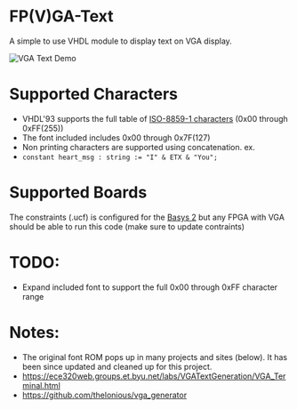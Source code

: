 FP(V)GA-Text
============

A simple to use VHDL module to display text on VGA display.

![VGA Text Demo](https://raw.github.com/MadLittleMods/FP-V-GA-Text/master/vga-text-demo.png)

Supported Characters
====================
 - VHDL'93 supports the full table of [ISO-8859-1 characters](http://kireji.com/reference/iso88591.html) (0x00 through 0xFF(255))
 - The font included includes 0x00 through 0x7F(127)
 - Non printing characters are supported using concatenation. ex.
  - `constant heart_msg : string := "I" & ETX & "You";`

Supported Boards
================
The constraints (.ucf) is configured for the [Basys 2](http://www.digilentinc.com/Products/Detail.cfm?Prod=BASYS2) but any FPGA with VGA should be able to run this code (make sure to update contraints)

TODO:
=====
 - Expand included font to support the full 0x00 through 0xFF character range

Notes:
======
 - The original font ROM pops up in many projects and sites (below). It has been since updated and cleaned up for this project.
  - https://ece320web.groups.et.byu.net/labs/VGATextGeneration/VGA_Terminal.html
  - https://github.com/thelonious/vga_generator
